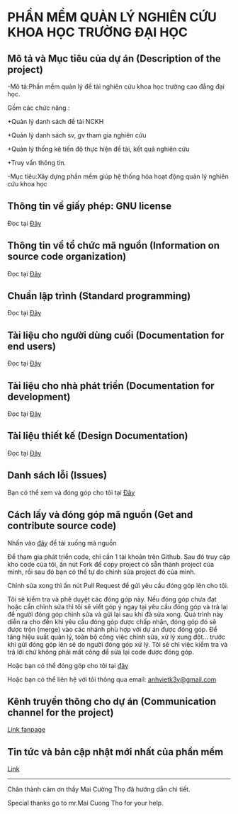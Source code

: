 # PHẦN MỀM QUẢN LÝ NGHIÊN CỨU KHOA HỌC TRƯỜNG ĐẠI HỌC

## Mô tả và Mục tiêu của dự án (Description of the project)

-Mô tả:Phần mềm quản lý đề tài nghiên cứu khoa học trường cao đẳng đại học.

Gồm các chức năng :

+Quản lý danh sách đề tài NCKH

+Quản lý danh sách sv, gv tham gia nghiên cứu

+Quản lý thống kê tiến độ thực hiện đề tài, kết quả nghiên cứu

+Truy vấn thông tin.

-Mục tiêu:Xây dựng phần mềm giúp hệ thống hóa hoạt động quản  lý nghiên cứu khoa học

## Thông tin về giấy phép: GNU license

Đọc tại [Đây](https://github.com/anhviettran2503/QLDT/blob/master/LICENSE)

## Thông tin về tổ chức mã nguồn (Information on source code organization)

Đọc tại [Đây](https://github.com/anhviettran2503/QLDT/blob/master/Information%20on%20source%20code%20organization.md)

## Chuẩn lập trình (Standard programming)

Đọc tại [Đây](https://github.com/anhviettran2503/QLDT/blob/master/Standard%20programming.md)

## Tài liệu cho người dùng cuối (Documentation for end users)

Đọc tại [Đây](https://github.com/anhviettran2503/QLDT/blob/master/Documentation%20for%20end%20users.md)

## Tài liệu cho nhà phát triển (Documentation for development)

Đọc tại [Đây](https://github.com/anhviettran2503/QLDT/blob/master/Documentation%20for%20developers.md)

## Tài liệu thiết kế (Design Documentation)

Đọc tại [Đây](https://github.com/anhviettran2503/QLDT/blob/master/Design%20document.md)

## Danh sách lỗi (Issues)

Bạn có thể xem và đóng góp cho tôi tại [Đây](https://github.com/anhviettran2503/QLDT/issues)

## Cách lấy và đóng góp mã nguồn (Get and contribute source code)

Nhấn vào [đây](https://codeload.github.com/anhviettran2503/QLDT/zip/master) để tải xuống mã nguồn

Để tham gia phát triển code, chỉ cần 1 tài khoản trên Github. Sau đó truy cập kho code của tôi, ấn nút Fork để copy project có sẵn thành project của mình, rồi sau đó bạn có thể tự do chỉnh sửa project đó của mình.

Chỉnh sửa xong thì ấn nút Pull Request để gửi yêu cầu đóng góp lên cho tôi.

Tôi sẽ kiểm tra và phê duyệt các đóng góp này. Nếu đóng góp chưa đạt hoặc cần chỉnh sửa thì tôi sẽ viết góp ý ngay tại yêu cầu đóng góp và trả lại để người đóng góp chỉnh sửa và gửi lại sau khi đã sửa xong. Quá trình này diễn ra cho đến khi yêu cầu đóng góp được chấp nhận, đóng góp đó sẽ được trộn (merge) vào các nhánh phù hợp với dự án được đóng góp.
Để tăng hiệu suất quản lý, toàn bộ công việc chỉnh sửa, xử lý xung đột... trước khi gửi đóng góp lên sẽ do người đóng góp xử lý. Tôi sẽ chỉ việc kiểm tra và trả lời chứ không phải mất công để sửa lại code được đóng góp.

Hoặc bạn có thể đóng góp cho tôi tại [đây](https://github.com/anhviettran2503/QLDT/issues)

Hoặc bạn có thể liên hệ với tôi thông qua email: anhvietk3y@gmail.com

## Kênh truyền thông cho dự án (Communication channel for the project)

[Link fanpage](https://www.facebook.com/Ph%E1%BA%A7n-m%E1%BB%81m-qu%E1%BA%A3n-l%C3%BD-NCKH-1939284963027864/)

## Tin tức và bản cập nhật mới nhất của phần mềm

[Link](https://www.facebook.com/permalink.php?story_fbid=1939547843001576&id=1939284963027864)

---

Chân thành cảm ơn thầy Mai Cường Thọ đã hướng dẫn chi tiết.

Special thanks go to mr.Mai Cuong Tho for your help.


